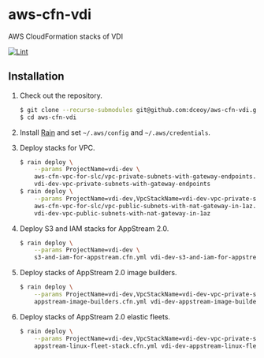 aws-cfn-vdi
===========

AWS CloudFormation stacks of VDI

[![Lint](https://github.com/dceoy/aws-cfn-vdi/actions/workflows/lint.yml/badge.svg)](https://github.com/dceoy/aws-cfn-vdi/actions/workflows/lint.yml)

Installation
------------

1.  Check out the repository.

    ```sh
    $ git clone --recurse-submodules git@github.com:dceoy/aws-cfn-vdi.git
    $ cd aws-cfn-vdi
    ```

2.  Install [Rain](https://github.com/aws-cloudformation/rain) and set `~/.aws/config` and `~/.aws/credentials`.

3.  Deploy stacks for VPC.

    ```sh
    $ rain deploy \
        --params ProjectName=vdi-dev \
        aws-cfn-vpc-for-slc/vpc-private-subnets-with-gateway-endpoints.cfn.yml \
        vdi-dev-vpc-private-subnets-with-gateway-endpoints
    $ rain deploy \
        --params ProjectName=vdi-dev,VpcStackName=vdi-dev-vpc-private-subnets-with-gateway-endpoints \
        aws-cfn-vpc-for-slc/vpc-public-subnets-with-nat-gateway-in-1az.cfn.yml \
        vdi-dev-vpc-public-subnets-with-nat-gateway-in-1az
    ```

4.  Deploy S3 and IAM stacks for AppStream 2.0.

    ```sh
    $ rain deploy \
        --params ProjectName=vdi-dev \
        s3-and-iam-for-appstream.cfn.yml vdi-dev-s3-and-iam-for-appstream
    ```

5.  Deploy stacks of AppStream 2.0 image builders.

    ```sh
    $ rain deploy \
        --params ProjectName=vdi-dev,VpcStackName=vdi-dev-vpc-private-subnets-with-gateway-endpoints,S3StackName=vdi-dev-s3-and-iam-for-appstream \
        appstream-image-builders.cfn.yml vdi-dev-appstream-image-builders
    ```

6.  Deploy stacks of AppStream 2.0 elastic fleets.

    ```sh
    $ rain deploy \
        --params ProjectName=vdi-dev,VpcStackName=vdi-dev-vpc-private-subnets-with-gateway-endpoints,S3StackName=vdi-dev-s3-and-iam-for-appstream \
        appstream-linux-fleet-stack.cfn.yml vdi-dev-appstream-linux-fleet-stack
    ```
